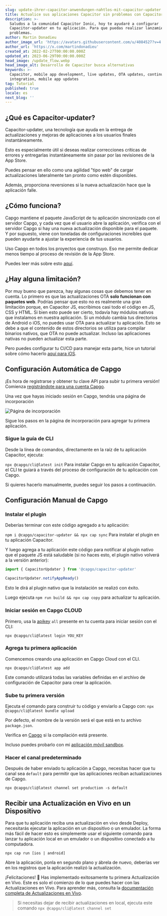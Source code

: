 ```yaml
---
slug: update-ihrer-capacitor-anwendungen-nahtlos-mit-capacitor-updater
title: Actualice sus aplicaciones Capacitor sin problemas con Capacitor-updater
description: >-
  Saludos a la comunidad Capacitor Ionic, hoy te ayudaré a configurar
  Capacitor-updater en tu aplicación. Para que puedas realizar lanzamientos sin
  problemas.
author: Martin Donadieu
author_image_url: 'https://avatars.githubusercontent.com/u/4084527?v=4'
author_url: 'https://x.com/martindonadieu'
created_at: 2022-02-27T00:00:00.000Z
updated_at: 2023-06-29T00:00:00.000Z
head_image: /update_flow.webp
head_image_alt: Desarrollo de Capacitor busca alternativas
keywords: >-
  Capacitor, mobile app development, live updates, OTA updates, continuous
  integration, mobile app updates
tag: Tutorial
published: true
locale: es
next_blog: ''
---
```

## ¿Qué es Capacitor-updater?

Capacitor-updater, una tecnología que ayuda en la entrega de actualizaciones y mejoras de aplicaciones a los usuarios finales instantáneamente.

Esto es especialmente útil si deseas realizar correcciones críticas de errores y entregarlas instantáneamente sin pasar por las revisiones de la App Store.

Puedes pensar en ello como una agilidad "tipo web" de cargar actualizaciones lateralmente tan pronto como estén disponibles.

Además, proporciona reversiones si la nueva actualización hace que la aplicación falle.

## ¿Cómo funciona?

Capgo mantiene el paquete JavaScript de tu aplicación sincronizado con el servidor Capgo, y cada vez que el usuario abre la aplicación, verifica con el servidor Capgo si hay una nueva actualización disponible para el paquete. Y por supuesto, viene con toneladas de configuraciones increíbles que pueden ayudarte a ajustar la experiencia de tus usuarios.

Uso Capgo en todos los proyectos que construyo. Eso me permite dedicar menos tiempo al proceso de revisión de la App Store.

Puedes leer más sobre esto [aquí](https://capgo.app/).

## ¿Hay alguna limitación?

Por muy bueno que parezca, hay algunas cosas que debemos tener en cuenta.
Lo primero es que las actualizaciones OTA __solo funcionan con paquetes web__.
Podrías pensar que esto no es realmente una gran limitación porque, en Capacitor JS, escribimos casi todo el código en JS, CSS y HTML.
Si bien esto puede ser cierto, todavía hay módulos nativos que instalamos en nuestra aplicación.
Si un módulo cambia tus directorios de Android o iOS, no puedes usar OTA para actualizar tu aplicación.
Esto se debe a que el contenido de estos directorios se utiliza para compilar binarios nativos, que OTA no puede actualizar.
Incluso las aplicaciones nativas no pueden actualizar esta parte.

Pero puedes configurar tu CI/CD para manejar esta parte, hice un tutorial sobre cómo hacerlo [aquí para iOS](https://capgo.app/blog/automatic-capacitor-android-build-github-action/).

## Configuración Automática de Capgo

¡Es hora de registrarse y obtener tu clave API para subir tu primera versión! Comienza [registrándote para una cuenta Capgo](/register/).

Una vez que hayas iniciado sesión en Capgo, tendrás una página de incorporación

![Página de incorporación](/onboarding_1_new.webp)

Sigue los pasos en la página de incorporación para agregar tu primera aplicación.

### Sigue la guía de CLI

Desde la línea de comandos, directamente en la raíz de tu aplicación Capacitor, ejecuta:

`npx @capgo/cli@latest init`
Para instalar Capgo en tu aplicación Capacitor, el CLI te guiará a través del proceso de configuración de tu aplicación con Capgo.

Si quieres hacerlo manualmente, puedes seguir los pasos a continuación.

## Configuración Manual de Capgo

### Instalar el plugin

Deberías terminar con este código agregado a tu aplicación:

`npm i @capgo/capacitor-updater && npx cap sync`
Para instalar el plugin en tu aplicación Capacitor.

Y luego agrega a tu aplicación este código para notificar al plugin nativo que el paquete JS está saludable (si no haces esto, el plugin nativo volverá a la versión anterior):

```js
import { CapacitorUpdater } from '@capgo/capacitor-updater'

CapacitorUpdater.notifyAppReady()
```

Esto le dirá al plugin nativo que la instalación se realizó con éxito.

Luego ejecuta `npm run build && npx cap copy` para actualizar tu aplicación.

### Iniciar sesión en Capgo CLOUD

Primero, usa la [apikey](https://console.capgo.app/dashboard/apikeys/) `all` presente en tu cuenta para iniciar sesión con el CLI:

`npx @capgo/cli@latest login YOU_KEY`

### Agrega tu primera aplicación

Comencemos creando una aplicación en Capgo Cloud con el CLI.

`npx @capgo/cli@latest app add`

Este comando utilizará todas las variables definidas en el archivo de configuración de Capacitor para crear la aplicación.

### Sube tu primera versión

Ejecuta el comando para construir tu código y enviarlo a Capgo con:
`npx @capgo/cli@latest bundle upload`

Por defecto, el nombre de la versión será el que está en tu archivo `package.json`.

Verifica en [Capgo](https://console.capgo.app/) si la compilación está presente.

Incluso puedes probarlo con mi [aplicación móvil sandbox](https://capgo.app/app_mobile/).

### Hacer el canal predeterminado

Después de haber enviado tu aplicación a Capgo, necesitas hacer que tu canal sea `default` para permitir que las aplicaciones reciban actualizaciones de Capgo.

`npx @capgo/cli@latest channel set production -s default`

## Recibir una Actualización en Vivo en un Dispositivo

Para que tu aplicación reciba una actualización en vivo desde Deploy, necesitarás ejecutar la aplicación en un dispositivo o un emulador. La forma más fácil de hacer esto es simplemente usar el siguiente comando para lanzar tu aplicación local en un emulador o un dispositivo conectado a tu computadora.

    npx cap run [ios | android]

Abre la aplicación, ponla en segundo plano y ábrela de nuevo, deberías ver en los registros que la aplicación realizó la actualización.

¡Felicitaciones! 🎉 Has implementado exitosamente tu primera Actualización en Vivo. Este es solo el comienzo de lo que puedes hacer con las Actualizaciones en Vivo. Para aprender más, consulta la [documentación completa de Actualizaciones en Vivo](/docs/plugin/cloud-mode/getting-started/).

> Si necesitas dejar de recibir actualizaciones en local, ejecuta este comando
`npx @capgo/cli@latest channel set`
